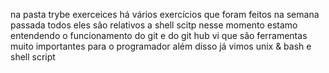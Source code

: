 na pasta trybe exerceices há vários exercícios que foram feitos na semana passada
todos eles são relativos a shell scitp
nesse momento estamo entendendo o funcionamento do git e do git hub
vi que são ferramentas muito importantes para o programador
além disso já vimos unix & bash e shell script
